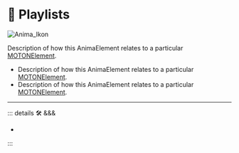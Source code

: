 # 💭 <anima>Playlists</anima>

![Anima_Ikon](/Anima/Anima_Ikon.png)

 Description of how this <anima>AnimaElement </anima>relates to a particular [<motor>MOTONElement</motor>](/encyclopedia/MOTON/MOTONOverview).

- Description of how this <anima>AnimaElement </anima>relates to a particular [<motor>MOTONElement</motor>](/encyclopedia/MOTON/MOTONOverview).
- Description of how this <anima>AnimaElement </anima>relates to a particular [<motor>MOTONElement</motor>](/encyclopedia/MOTON/MOTONOverview).

---

<!-- =================================================== -->
<!-- =================================================== -->
<!-- =================================================== -->
<!-- =================================================== -->
<!-- =================================================== -->
::: details 🛠 <dev>&&&</dev>

-

:::
